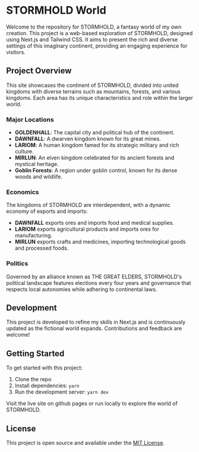 # STORMHOLD World

Welcome to the repository for STORMHOLD, a fantasy world of my own creation. This project is a web-based exploration of STORMHOLD, designed using Next.js and Tailwind CSS. It aims to present the rich and diverse settings of this imaginary continent, providing an engaging experience for visitors.

## Project Overview

This site showcases the continent of STORMHOLD, divided into united kingdoms with diverse terrains such as mountains, forests, and various kingdoms. Each area has its unique characteristics and role within the larger world.

### Major Locations

- **GOLDENHALL**: The capital city and political hub of the continent.
- **DAWNFALL**: A dwarven kingdom known for its great mines.
- **LARIOM**: A human kingdom famed for its strategic military and rich culture.
- **MIRLUN**: An elven kingdom celebrated for its ancient forests and mystical heritage.
- **Goblin Forests**: A region under goblin control, known for its dense woods and wildlife.

### Economics

The kingdoms of STORMHOLD are interdependent, with a dynamic economy of exports and imports:

- **DAWNFALL** exports ores and imports food and medical supplies.
- **LARIOM** exports agricultural products and imports ores for manufacturing.
- **MIRLUN** exports crafts and medicines, importing technological goods and processed foods.

### Politics

Governed by an alliance known as THE GREAT ELDERS, STORMHOLD's political landscape features elections every four years and governance that respects local autonomies while adhering to continental laws.

## Development

This project is developed to refine my skills in Next.js and is continuously updated as the fictional world expands. Contributions and feedback are welcome!

## Getting Started

To get started with this project:

1. Clone the repo
2. Install dependencies: `yarn`
3. Run the development server: `yarn dev`

Visit the live site on github pages or run locally to explore the world of STORMHOLD.

## License

This project is open source and available under the [MIT License](LICENSE.md).
